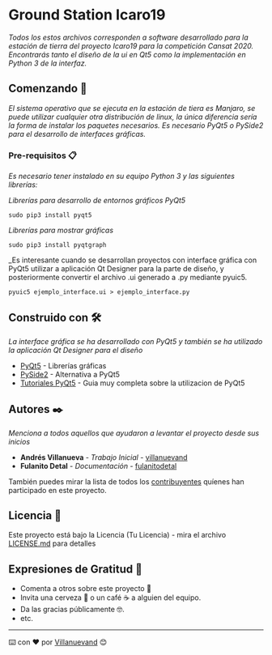 # Ground Station Icaro19

_Todos los estos archivos corresponden a software desarrollado para la estación de tierra del proyecto Icaro19 para la competición Cansat 2020. Encontrarás tanto el diseño de la ui en Qt5 como la implementación en Python 3 de la interfaz._

## Comenzando 🚀

_El sistema operativo que se ejecuta en la estación de tiera es Manjaro, se puede utilizar cualquier otra distribución de linux, la única diferencia sería la forma de instalar los paquetes necesarios. Es necesario PyQt5 o PySide2 para el desarrollo de interfaces gráficas._


### Pre-requisitos 📋

_Es necesario tener instalado en su equipo Python 3 y las siguientes librerías:_

_Librerías para desarrollo de entornos gráficos PyQt5_

```
sudo pip3 install pyqt5
```

_Librerías para mostrar gráficas_

```
sudo pip3 install pyqtgraph
```

_Es interesante cuando se desarrollan proyectos con interface gráfica con PyQt5 utilizar a aplicación Qt Designer para la parte de diseño, y posteriormente convertir el archivo .ui generado a .py mediante pyuic5.

```
pyuic5 ejemplo_interface.ui > ejemplo_interface.py
```

## Construido con 🛠️

_La interface gráfica se ha desarrollado con PyQt5 y también se ha utilizado la aplicación Qt Designer para el diseño_

* [PyQt5](https://www.riverbankcomputing.com/software/pyqt/download5) - Librerías gráficas
* [PySide2](https://maven.apache.org/) - Alternativa a PyQt5
* [Tutoriales PyQt5](https://www.learnpyqt.com/) - Guia muy completa sobre la utilizacion de PyQt5


## Autores ✒️

_Menciona a todos aquellos que ayudaron a levantar el proyecto desde sus inicios_

* **Andrés Villanueva** - *Trabajo Inicial* - [villanuevand](https://github.com/villanuevand)
* **Fulanito Detal** - *Documentación* - [fulanitodetal](#fulanito-de-tal)

También puedes mirar la lista de todos los [contribuyentes](https://github.com/your/project/contributors) quíenes han participado en este proyecto. 

## Licencia 📄

Este proyecto está bajo la Licencia (Tu Licencia) - mira el archivo [LICENSE.md](LICENSE.md) para detalles

## Expresiones de Gratitud 🎁

* Comenta a otros sobre este proyecto 📢
* Invita una cerveza 🍺 o un café ☕ a alguien del equipo. 
* Da las gracias públicamente 🤓.
* etc.



---
⌨️ con ❤️ por [Villanuevand](https://github.com/Villanuevand) 😊

